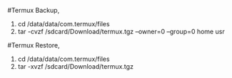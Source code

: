 #Termux Backup,
1. cd /data/data/com.termux/files
2. tar -cvzf /sdcard/Download/termux.tgz –owner=0 –group=0 home usr

#Termux Restore,
1. cd /data/data/com.termux/files
2. tar -xvzf /sdcard/Download/termux.tgz
